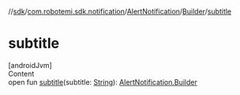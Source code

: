 //[sdk](../../../../index.md)/[com.robotemi.sdk.notification](../../index.md)/[AlertNotification](../index.md)/[Builder](index.md)/[subtitle](subtitle.md)



# subtitle  
[androidJvm]  
Content  
open fun [subtitle](subtitle.md)(subtitle: [String](https://developer.android.com/reference/kotlin/java/lang/String.html)): [AlertNotification.Builder](index.md)  



